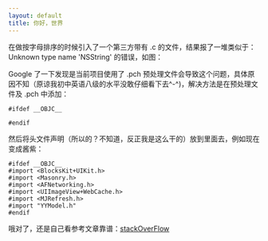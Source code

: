 ```yaml
---
layout: default
title: 你好，世界
---  
```


在做按字母排序的时候引入了一个第三方带有 .c 的文件，结果报了一堆类似于：Unknown type name 'NSString' 的错误，如图：

Google 了一下发现是当前项目使用了 .pch 预处理文件会导致这个问题，具体原因不知（原谅我初中英语八级的水平没敢仔细看下去^-^)，解决方法是在预处理文件及 .pch 中添加：

	﻿#ifdef __OBJC__
	
	#endif
然后将头文件声明（所以的？不知道，反正我是这么干的）放到里面去，例如现在变成酱紫：

	#ifdef __OBJC__
	#import <BlocksKit+UIKit.h>
	#import <Masonry.h>
	#import <AFNetworking.h>
	#import <UIImageView+WebCache.h>
	#import <MJRefresh.h>
	#import "YYModel.h"
	#endif

哦对了，还是自己看参考文章靠谱：[stackOverFlow](http://stackoverflow.com/questions/11857765/ios-parse-issues-in-nsobjcruntime-nszone-and-nsobject)

